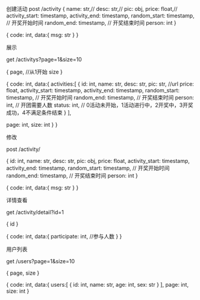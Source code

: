 创建活动
post  /activity
 {
  name: str,//
  desc: str,//
  pic: obj,
  price: float,//
  activity_start: timestamp,
  activity_end: timestamp,
  random_start: timestamp, // 开奖开始时间
  random_end: timestamp, // 开奖结束时间
  person: int
 }
 
 {
  code: int,
  data:{
   msg: str
  }
 }
 
展示

get /activitys?page=1&size=10

{
 page,  //从1开始
 size 
}

{
 code: int,
 data:{
  activities:[
       {
        id: int,
        name: str,
        desc: str,
        pic: str, //url
        price: float,
        activity_start: timestamp,
            activity_end: timestamp,
            random_start: timestamp, // 开奖开始时间
            random_end: timestamp, // 开奖结束时间
        person: int, // 开团需要人数
          status: int, // 0活动未开始，1活动进行中，2开奖中，3开奖成功，4不满足条件结束
       }
      ],
      
  page: int,
  size: int
 }
}

修改

post /activity/

{
 id: int,
 name: str,
 desc: str,
 pic: obj,
 price: float,
 activity_start: timestamp,
   activity_end: timestamp,
   random_start: timestamp, // 开奖开始时间
   random_end: timestamp, // 开奖结束时间
   person: int
}

{
 code: int,
  data:{
   msg: str
  }
}

详情查看

get /activity/detail?id=1

{
 id
}


{
 code: int,
  data:{
   participate: int, //参与人数
  }
}


用户列表

get /users?page=1&size=10

{
 page,
 size
}

{
 code: int,
  data:{
   users:[
    {
     id: int,
     name: str,
     age: int,
     sex: str
    }
   ],
   page: int,
   size: int
  }
